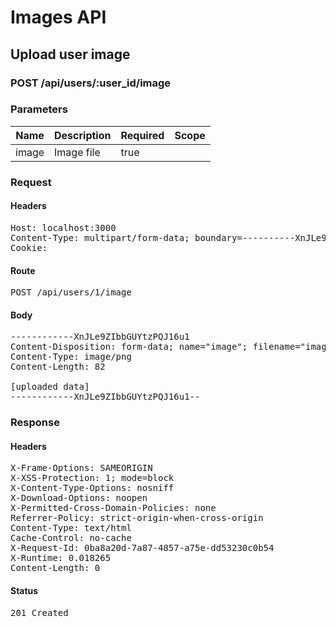 # Images API

## Upload user image

### POST /api/users/:user_id/image

### Parameters

| Name | Description | Required | Scope |
|------|-------------|----------|-------|
| image | Image file | true |  |

### Request

#### Headers

<pre>Host: localhost:3000
Content-Type: multipart/form-data; boundary=----------XnJLe9ZIbbGUYtzPQJ16u1
Cookie: </pre>

#### Route

<pre>POST /api/users/1/image</pre>

#### Body

<pre>------------XnJLe9ZIbbGUYtzPQJ16u1
Content-Disposition: form-data; name="image"; filename="image.png"
Content-Type: image/png
Content-Length: 82

[uploaded data]
------------XnJLe9ZIbbGUYtzPQJ16u1--</pre>

### Response

#### Headers

<pre>X-Frame-Options: SAMEORIGIN
X-XSS-Protection: 1; mode=block
X-Content-Type-Options: nosniff
X-Download-Options: noopen
X-Permitted-Cross-Domain-Policies: none
Referrer-Policy: strict-origin-when-cross-origin
Content-Type: text/html
Cache-Control: no-cache
X-Request-Id: 0ba8a20d-7a87-4857-a75e-dd53230c0b54
X-Runtime: 0.018265
Content-Length: 0</pre>

#### Status

<pre>201 Created</pre>

